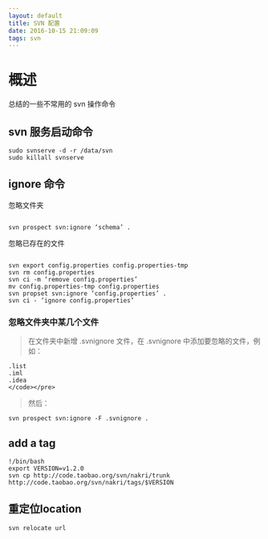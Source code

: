 ```yaml
---
layout: default
title: SVN 配置
date: 2016-10-15 21:09:09
tags: svn
---
```


# 概述
总结的一些不常用的 svn 操作命令

## svn 服务启动命令
```
sudo svnserve -d -r /data/svn
sudo killall svnserve
```
## ignore 命令
忽略文件夹
<pre><code>
svn prospect svn:ignore ‘schema’ .
</code></pre>
忽略已存在的文件
<pre><code>
svn export config.properties config.properties-tmp
svn rm config.properties
svn ci -m ‘remove config.properties’
mv config.properties-tmp config.properties
svn propset svn:ignore ‘config.properties’ .
svn ci - ‘ignore config.properties’
</code></pre>
### 忽略文件夹中某几个文件
> 在文件夹中新增 .svnignore 文件，在 .svnignore 中添加要忽略的文件，例如：
```
.list
.iml
.idea
</code></pre>
```
> 然后：
```
svn prospect svn:ignore -F .svnignore .
```
## add a tag
```
!/bin/bash
export VERSION=v1.2.0
svn cp http://code.taobao.org/svn/nakri/trunk http://code.taobao.org/svn/nakri/tags/$VERSION
```
## 重定位location
```
svn relocate url
```
